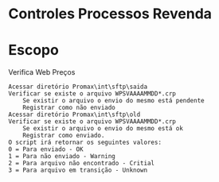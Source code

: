 Controles Processos Revenda
======

Escopo
=====

Verifica Web Preços

	Acessar diretório Promax\int\sftp\saida
	Verificar se existe o arquivo WPSVAAAAMMDD*.crp
		Se existir o arquivo o envio do mesmo está pendente
		Registrar como não enviado
	Acessar diretório Promax\int\sftp\old
	Verificar se existe o arquivo WPSVAAAAMMDD*.crp
		Se existir o arquivo o envio do mesmo está ok
		Registrar como enviado.
	O script irá retornar os seguintes valores:
	0 = Para enviado - OK
	1 = Para não enviado - Warning
	2 = Para arquivo não encontrado - Critial
	3 = Para arquivo em transição - Unknown
